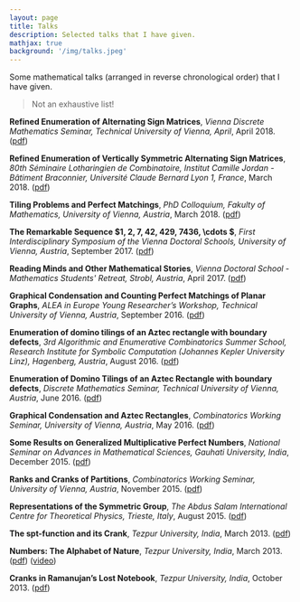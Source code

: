 ```yaml
---
layout: page
title: Talks
description: Selected talks that I have given.
mathjax: true
background: '/img/talks.jpeg'
---
```

Some mathematical talks (arranged in reverse chronological order) that I have given.

>Not an exhaustive list!

**Refined Enumeration of Alternating Sign Matrices**, *Vienna Discrete Mathematics Seminar, Technical University of Vienna, April*, April 2018. ([pdf](http://gonitsora.com/manjil/talks/ag-handout.pdf))

**Refined Enumeration of Vertically Symmetric Alternating Sign Matrices**, *80th Séminaire Lotharingien de Combinatoire, Institut Camille Jordan - Bâtiment Braconnier, Université Claude Bernard Lyon 1, France*, March 2018. ([pdf](https://www.mat.univie.ac.at/~slc/wpapers/s80vortrag/saikia.pdf)) 

**Tiling Problems and Perfect Matchings**, *PhD Colloquium, Fakulty of Mathematics, University of Vienna, Austria*, March 2018. ([pdf](http://gonitsora.com/manjil/talks/VDS-PhD-talk.pdf))

**The Remarkable Sequence $1, 2, 7, 42, 429, 7436, \cdots $**, *First Interdisciplinary Symposium of the Vienna Doctoral Schools, University of Vienna, Austria*, September 2017. ([pdf](http://gonitsora.com/manjil/talks/Interscience_Talk.pdf))

**Reading Minds and Other Mathematical Stories**, *Vienna Doctoral School - Mathematics Students' Retreat, Strobl, Austria*, April 2017. ([pdf](http://gonitsora.com/manjil/talks/VDS_Retreat.pdf))

**Graphical Condensation and Counting Perfect Matchings of Planar Graphs**, *ALEA in Europe Young Researcher’s Workshop, Technical University of Vienna, Austria*, September 2016. ([pdf](http://gonitsora.com/manjil/talks/alea-talk.pdf))

**Enumeration of domino tilings of an Aztec rectangle with boundary defects**, *3rd Algorithmic and Enumerative Combinatorics Summer School, Research Institute for Symbolic Computation (Johannes Kepler University Linz), Hagenberg, Austria*, August 2016. ([pdf](http://gonitsora.com/manjil/talks/aec-talk.pdf))

**Enumeration of Domino Tilings of an Aztec Rectangle with boundary defects**, *Discrete Mathematics Seminar, Technical University of Vienna, Austria*, June 2016. ([pdf](http://gonitsora.com/manjil/talks/AG_Aztec.pdf))

**Graphical Condensation and Aztec Rectangles**, *Combinatorics Working Seminar, University of Vienna, Austria*, May 2016. ([pdf](http://gonitsora.com/manjil/talks/Aztec_Talk.pdf))

**Some Results on Generalized Multiplicative Perfect Numbers**, *National Seminar on Advances in Mathematical Sciences, Gauhati University, India*, December 2015. ([pdf](http://gonitsora.com/manjil/talks/gu-talk.pdf))

**Ranks and Cranks of Partitions**, *Combinatorics Working Seminar, University of Vienna, Austria*, November 2015. ([pdf](http://gonitsora.com/manjil/talks/ranks-cranks-vienna.pdf))

**Representations of the Symmetric Group**, *The Abdus Salam International Centre for Theoretical Physics, Trieste, Italy*, August 2015. ([pdf](http://gonitsora.com/manjil/talks/representations-s-n.pdf))

**The spt-function and its Crank**, *Tezpur University, India*, March 2013. ([pdf](http://gonitsora.com/manjil/talks/spt-crank.pdf))

**Numbers: The Alphabet of Nature**, *Tezpur University, India*, March 2013. ([pdf](http://gonitsora.com/manjil/talks/numbers.pdf)) ([video](https://youtu.be/e2OkH0fiLDU))

**Cranks in Ramanujan’s Lost Notebook**, *Tezpur University, India*, October 2013. ([pdf](http://gonitsora.com/manjil/talks/cranks-lnb.pdf))
